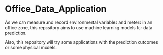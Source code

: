 # Office_Data_Application

As we can measure and record environmental variables and meters in an office zone, this repository aims to use machine learning models for data prediction.

Also, this repository will try some applications with the prediction outcomes or some physical models.
